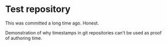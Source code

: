 # Test repository

This was committed a long time ago. Honest.

Demonstration of why timestamps in git repositories can't be used as proof of
authoring time.
